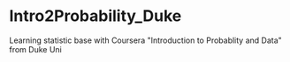 # Intro2Probability_Duke
Learning statistic base with Coursera "Introduction to Probablity and Data" from Duke Uni
